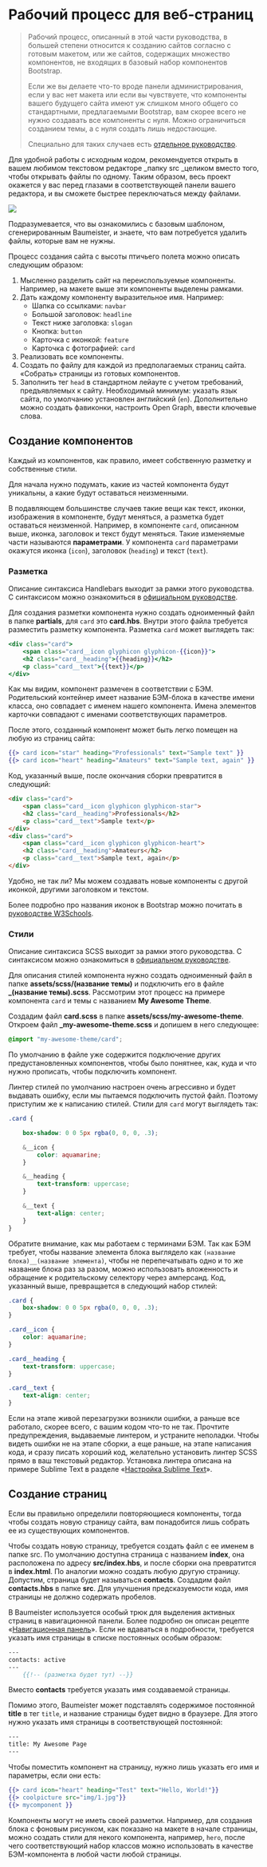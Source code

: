# Рабочий процесс для веб-страниц

> Рабочий процесс, описанный в этой части руководства, в большей степени относится к созданию сайтов согласно с готовым макетом, или же сайтов, содержащих множество компонентов, не входящих в базовый набор компонентов Bootstrap.
>
> Если же вы делаете что-то вроде панели администрирования, если у вас нет макета или если вы чувствуете, что компоненты вашего будущего сайта имеют уж слишком много общего со стандартными, предлагаемыми Bootstrap, вам скорее всего не нужно создавать все компоненты с нуля. Можно ограничиться созданием темы, а с нуля создать лишь недостающие.
>
> Специально для таких случаев есть [отдельное руководство](/rabochii-protsess-interfeisi.md).

Для удобной работы с исходным кодом, рекомендуется открыть в вашем любимом текстовом редакторе _папку src _целиком вместо того, чтобы открывать файлы по одному. Таким образом, весь проект окажется у вас перед глазами в соответствующей панели вашего редактора, и вы сможете быстрее переключаться между файлами.

![](/assets/mock.jpg)

Подразумевается, что вы ознакомились с базовым шаблоном, сгенерированным Baumeister, и знаете, что вам потребуется удалить файлы, которые вам не нужны.

Процесс создания сайта с высоты птичьего полета можно описать следующим образом:

1. Мысленно разделить сайт на переиспользуемые компоненты. Например, на макете выше эти компоненты выделены рамками.
2. Дать каждому компоненту выразительное имя. Например:
   * Шапка со ссылками: `navbar`
   * Большой заголовок: `headline`
   * Текст ниже заголовка: `slogan`
   * Кнопка: `button`
   * Карточка с иконкой: `feature`
   * Карточка с фотографией: `card`
3. Реализовать все компоненты.
4. Создать по файлу для каждой из предполагаемых страниц сайта. «Собрать» страницы из готовых компонентов.
5. Заполнить тег `head` в стандартном лейауте с учетом требований, предъявляемых к сайту. Необходимый минимум: указать язык сайта, по умолчанию установлен английский \(`en`\). Дополнительно можно создать фавиконки, настроить Open Graph, ввести ключевые слова.

## Создание компонентов

Каждый из компонентов, как правило, имеет собственную разметку и собственные стили.

Для начала нужно подумать, какие из частей компонента будут уникальны, а какие будут оставаться неизменными.

В подавляющем большинстве случаев такие вещи как текст, иконки, изображения в компоненте, будут меняться, а разметка будет оставаться неизменной. Например, в компоненте `card`, описанном выше, иконка, заголовок и текст будут меняться. Такие изменяемые части называются **параметрами**. У компонента `card` параметрами окажутся иконка \(`icon`\), заголовок \(`heading`\) и текст \(`text`\).

### Разметка

Описание синтаксиса Handlebars выходит за рамки этого руководства. С синтаксисом можно ознакомиться в [официальном руководстве](http://handlebarsjs.com/).

Для создания разметки компонента нужно создать одноименный файл в папке **partials**, для `card` это **card.hbs**. Внутри этого файла требуется разместить разметку компонента. Разметка `card` может выглядеть так:

```handlebars
<div class="card">
    <span class="card__icon glyphicon glyphicon-{{icon}}">
    <h2 class="card__heading">{{heading}}</h2>
    <p class="card__text">{{text}}</p>
</div>
```

Как мы видим, компонент размечен в соответствии с БЭМ. Родительский контейнер имеет название БЭМ-блока в качестве имени класса, оно совпадает с именем нашего компонента. Имена элементов карточки совпадают с именами соответствующих параметров.

После этого, созданный компонент может быть легко помещен на любую из страниц сайта:

```handlebars
{{> card icon="star" heading="Professionals" text="Sample text" }}
{{> card icon="heart" heading="Amateurs" text="Sample text, again" }}
```

Код, указанный выше, после окончания сборки превратится в следующий:

```html
<div class="card">
    <span class="card__icon glyphicon glyphicon-star">
    <h2 class="card__heading">Professionals</h2>
    <p class="card__text">Sample text</p>
</div>
<div class="card">
    <span class="card__icon glyphicon glyphicon-heart">
    <h2 class="card__heading">Amateurs</h2>
    <p class="card__text">Sample text, again</p>
</div>
```

Удобно, не так ли? Мы можем создавать новые компоненты с другой иконкой, другими заголовком и текстом.

Более подробно про названия иконок в Bootstrap можно почитать в [руководстве W3Schools](https://www.w3schools.com/bootstrap/bootstrap_ref_comp_glyphs.asp).

### Стили

Описание синтаксиса SCSS выходит за рамки этого руководства. С синтаксисом можно ознакомиться в [официальном руководстве](https://sass-scss.ru/guide/).

Для описания стилей компонента нужно создать одноименный файл в папке **assets/scss/\(название темы\)** и подключить его в файле **\_\(название темы\).scss**. Рассмотрим этот процесс на примере компонента `card` и темы с названием **My Awesome Theme**.

Создадим файл **card.scss** в папке **assets/scss/my-awesome-theme**. Откроем файл **\_my-awesome-theme.scss** и допишем в него следующее:

```scss
@import "my-awesome-theme/card";
```

По умолчанию в файле уже содержится подключение других предустановленных компонентов, чтобы было понятнее, как, куда и что нужно прописать, чтобы подключить компонент.

Линтер стилей по умолчанию настроен очень агрессивно и будет выдавать ошибку, если мы пытаемся подключить пустой файл. Поэтому приступим же к написанию стилей. Стили для `card` могут выглядеть так:

```scss
.card {

    box-shadow: 0 0 5px rgba(0, 0, 0, .3);

    &__icon {
        color: aquamarine;
    }

    &__heading {
        text-transform: uppercase;
    }

    &__text {
        text-align: center;
    }
}
```

Обратите внимание, как мы работаем с терминами БЭМ. Так как БЭМ требует, чтобы название элемента блока выглядело как `(название блока)__(название элемента)`, чтобы не перепечатывать одно и то же название блока раз за разом, можно использовать вложенность и обращение к родительскому селектору через амперсанд. Код, указанный выше,  превращается в следующий набор стилей:

```css
.card {
    box-shadow: 0 0 5px rgba(0, 0, 0, .3);
}

.card__icon {
    color: aquamarine;
}

.card__heading {
    text-transform: uppercase;
}

.card__text {
    text-align: center;
}
```

Если на этапе живой перезагрузки возникли ошибки, а раньше все работало, скорее всего, с вашим кодом что-то не так. Прочтите предупреждения, выдаваемые линтером, и устраните неполадки. Чтобы видеть ошибки не на этапе сборки, а еще раньше, на этапе написания кода, и сразу писать хороший код, желательно установить линтер SCSS прямо в ваш текстовый редактор. Установка линтера описана на примере Sublime Text в разделе «[Настройка Sublime Text](/nastroika-sublime-text.md)».

## Создание страниц

Если вы правильно определили повторяющиеся компоненты, тогда чтобы создать новую страницу сайта, вам понадобится лишь собрать ее из существующих компонентов.

Чтобы создать новую страницу, требуется создать файл с ее именем в папке src. По умолчанию доступна страница с названием **index**, она расположена по адресу **src/index.hbs**, и после сборки она превратится в **index.html**. По аналогии можно создать любую другую страницу. Допустим, страница будет называться **contacts**. Создадим файл **contacts.hbs** в папке **src**. Для улучшения предсказуемости кода, имя страницы не должно содержать пробелов.

В Baumeister используется особый трюк для выделения активных страниц в навигационной панели. Более подробно он описан рецепте «[Навигационная панель](/navigatsionnaya-panel.md)». Если не вдаваться в подробности, требуется указать имя страницы в списке постоянных особым образом:

```handlebars
---
contacts: active
---
    {{!-- (разметка будет тут) --}}
```

Вместо **contacts** требуется указать имя создаваемой страницы.

Помимо этого, Baumeister может подставлять содержимое постоянной **title** в тег `title`, и название страницы будет видно в браузере. Для этого нужно указать имя страницы в соответствующей постоянной:

```handlebars
---
title: My Awesome Page
---
```

Чтобы поместить компонент на страницу, нужно лишь указать его имя и параметры, если они есть:

```handlebars
{{> card icon="heart" heading="Test" text="Hello, World!"}}
{{> coolpicture src="img/1.jpg"}}
{{> mycomponent }}
```

Компоненты могут не иметь своей разметки. Например, для создания блока с фоновым рисунком, как показано на макете в начале страницы, можно создать стили для некого компонента, например, `hero`, после чего соответствующий набор классов можно использовать в качестве БЭМ-компонента в любой части любой страницы.

